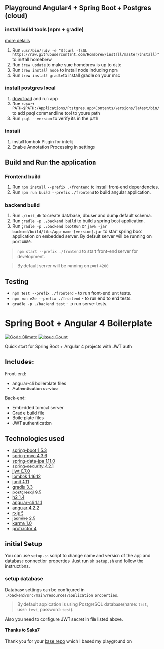 ## Playground Angular4 + Spring Boot + Postgres (cloud)

### install build tools (npm + gradle)
[more details](https://changelog.com/posts/install-node-js-with-homebrew-on-os-x)
1. Run `/usr/bin/ruby -e "$(curl -fsSL https://raw.githubusercontent.com/Homebrew/install/master/install)"` to install homebrew 
2. Run `brew update` to make sure homebrew is up to date
3. Run `brew install node` to install node including npm
4. Run `brew install gradle`to install gradle on your mac

### install postgres local
1. [download](https://postgresapp.com/de/) and run app
2. Run `export PATH=$PATH:/Applications/Postgres.app/Contents/Versions/latest/bin/` to add psql commandline tool to youre path
3. Run `psql --version` to verify its in the path

### install 
1. install lombok Plugin for intellij
2. Enable Annotation Processing in settings

## Build and Run the application
### Frontend build
1. Run `npm install --prefix ./frontend` to install front-end dependencies.
2. Run `npm run build --prefix ./frontend` to build angular application.

### backend build
1. Run `./init_db` to create database, dbuser and dump default schema.
2. Run `gradle -p ./backend build` to build a spring boot application.
3. Run `gradle -p ./backend bootRun` or `java -jar backend/build/libs/app-name-[version].jar` to start spring boot application on embedded server. By default server will be running on port `8080`.

> `npm start --prefix ./frontend` to start front-end server for development.

> By default server will be running on port `4200`

## Testing

- `npm test --prefix ./frontend` - to run front-end unit tests.
- `npm run e2e --prefix ./frontend` - to run end to end tests.
- `gradle -p ./backend test` - to run server tests.


# Spring Boot + Angular 4 Boilerplate

[![Code Climate](https://codeclimate.com/github/Saka7/spring-boot-angular4-boilerplate/badges/gpa.svg)](https://codeclimate.com/github/Saka7/spring-boot-angular4-boilerplate)
[![Issue Count](https://codeclimate.com/github/Saka7/spring-boot-angular4-boilerplate/badges/issue_count.svg)](https://codeclimate.com/github/Saka7/spring-boot-angular4-boilerplate)

Quick start for Spring Boot + Angular 4 projects with JWT auth

## Includes:

Front-end:

- angular-cli boilerplate files
- Authentication service

Back-end:

- Embedded tomcat server
- Gradle build file
- Boilerplate files
- JWT authentication

## Technologies used

- [spring-boot 1.5.3](https://projects.spring.io/spring-boot/)
- [spring-mvc 4.3.6](https://docs.spring.io/spring/docs/current/spring-framework-reference/html/mvc.html)
- [spring-data-jpa 1.11.0](http://projects.spring.io/spring-data-jpa/)
- [spring-security 4.2.1](https://projects.spring.io/spring-security/)
- [jjwt 0.7.0](https://github.com/jwtk/jjwt)
- [lombok 1.16.12](https://projectlombok.org/)
- [junit 4.11](http://junit.org/junit4/)
- [gradle 3.3](https://gradle.org/)
- [postgresql 9.5](https://www.postgresql.org/)
- [h2 1.4](http://www.h2database.com/html/main.html)
- [angular-cli 1.1.1](https://cli.angular.io/)
- [angular 4.2.2](https://angular.io/)
- [rxjs 5](http://reactivex.io/rxjs/)
- [jasmine 2.5](https://jasmine.github.io/)
- [karma 1.0](https://karma-runner.github.io/1.0/index.html)
- [protractor 4](http://www.protractortest.org/#/)

## initial Setup 

You can use `setup.sh` script to change name and version of the app and database connection properties.
Just run `sh setup.sh` and follow the instructions.

### setup database

Database settings can be configured in `./backend/src/main/resources/application.properties`.

> By default application is using PostgreSQL database(name: `test`, user: `test`, password: `test`).

Also you need to configure JWT secret in file listed above.

#### Thanks to Saka7
Thank you for your [base repo](https://github.com/Saka7/spring-boot-angular4-boilerplate) which I based my playground on


